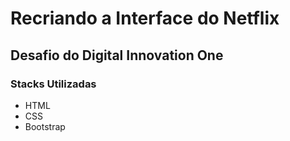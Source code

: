 # Recriando a Interface do Netflix

## Desafio do Digital Innovation One

### Stacks Utilizadas

* HTML
* CSS
* Bootstrap